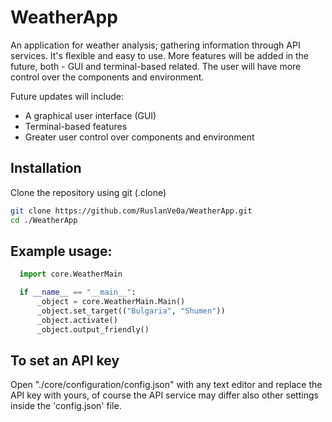 # WeatherApp
An application for weather analysis; gathering information through API services. It's flexible and easy to use. More features will be added in the future, both - GUI and terminal-based related. The user will have
more control over the components and environment.

Future updates will include:  
- A graphical user interface (GUI)  
- Terminal-based features  
- Greater user control over components and environment
  
## Installation
Clone the repository using git (.clone)
```bash
git clone https://github.com/RuslanVe0a/WeatherApp.git
cd ./WeatherApp
```

## Example usage:
  ```python
    import core.WeatherMain

    if __name__ == "__main__":
        _object = core.WeatherMain.Main()
        _object.set_target(("Bulgaria", "Shumen"))
        _object.activate()
        _object.output_friendly()
  ```
## To set an API key
  Open "./core/configuration/config.json" with any text editor and replace the API key with yours, of course the API service
  may differ also other settings inside the 'config.json' file.
